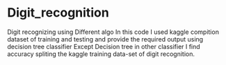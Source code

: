 # Digit_recognition
Digit recognizing using Different algo 
In this code I used kaggle compition dataset of training and testing and provide the required output using decision tree classifier
Except Decision tree in other classifier I find accuracy spliting the kaggle training data-set of digit recognition.
